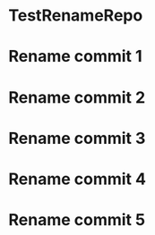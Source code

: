 # TestRenameRepo
# Rename commit 1
# Rename commit 2
# Rename commit 3
# Rename commit 4
# Rename commit 5
